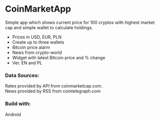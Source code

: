 # CoinMarketApp

Simple app which shows current  price for 100 cryptos with highest market cap and simple wallet to calculate holdings.<br>
* Prices in USD, EUR, PLN<br>
* Create up to three wallets<br>
* Bitcoin price alarm<br>
* News from crypto-world<br>
* Widget with latest Bitcoin price and % change<br>
* Ver. EN and PL

### Data Sources:

Rates provided by API from coinmarketcap.com.<br>
News provided by RSS from cointelegraph.com

### Build with:

Android